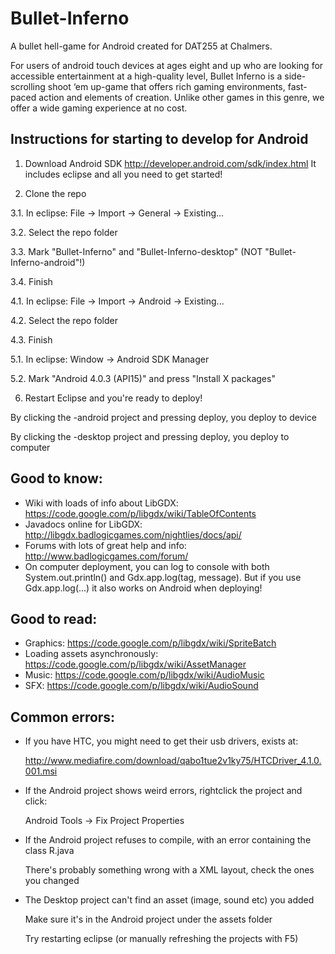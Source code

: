 Bullet-Inferno
==============

A bullet hell-game for Android created for DAT255 at Chalmers.

For users of android touch devices at ages eight and up who are looking for accessible entertainment at a high-quality level, Bullet Inferno is a side-scrolling shoot ‘em up-game that offers rich gaming environments, fast-paced action and elements of creation. Unlike other games in this genre, we offer a wide gaming experience at no cost.


Instructions for starting to develop for Android
------------------------------------------------
1. Download Android SDK
    http://developer.android.com/sdk/index.html
   It includes eclipse and all you need to get started!

   
2. Clone the repo


3.1. In eclipse: File -> Import -> General -> Existing...

3.2. Select the repo folder

3.3. Mark "Bullet-Inferno" and "Bullet-Inferno-desktop" (NOT "Bullet-Inferno-android"!)

3.4. Finish


4.1. In eclipse: File -> Import -> Android -> Existing...

4.2. Select the repo folder

4.3. Finish


5.1. In eclipse: Window -> Android SDK Manager

5.2. Mark "Android 4.0.3 (API15)" and press "Install X packages"


6. Restart Eclipse and you're ready to deploy!

By clicking the -android project and pressing deploy, you deploy to device

By clicking the -desktop project and pressing deploy, you deploy to computer


Good to know:
-------------
- Wiki with loads of info about LibGDX: https://code.google.com/p/libgdx/wiki/TableOfContents
- Javadocs online for LibGDX: http://libgdx.badlogicgames.com/nightlies/docs/api/
- Forums with lots of great help and info: http://www.badlogicgames.com/forum/
- On computer deployment, you can log to console with both System.out.println() and Gdx.app.log(tag, message). 
  But if you use Gdx.app.log(...) it also works on Android when deploying!

  
Good to read:
-------------
- Graphics: https://code.google.com/p/libgdx/wiki/SpriteBatch
- Loading assets asynchronously: https://code.google.com/p/libgdx/wiki/AssetManager
- Music: https://code.google.com/p/libgdx/wiki/AudioMusic
- SFX: https://code.google.com/p/libgdx/wiki/AudioSound
  

Common errors:
--------------
- If you have HTC, you might need to get their usb drivers, exists at:

  http://www.mediafire.com/download/qabo1tue2v1ky75/HTCDriver_4.1.0.001.msi

- If the Android project shows weird errors, rightclick the project and click:

  Android Tools -> Fix Project Properties

- If the Android project refuses to compile, with an error containing the class R.java

  There's probably something wrong with a XML layout, check the ones you changed
  
- The Desktop project can't find an asset (image, sound etc) you added

  Make sure it's in the Android project under the assets folder
  
  Try restarting eclipse (or manually refreshing the projects with F5)